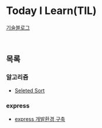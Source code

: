 # Today I Learn(TIL)
[기술블로그](https://nspark.tistory.com/)

<br>

## 목록
### 알고리즘
* [Seleted Sort](https://github.com/PARKNAMSU/TIL/blob/main/%EC%95%8C%EA%B3%A0%EB%A6%AC%EC%A6%98/selection_sort.md)

### express
* [express 개발환경 구축](https://github.com/PARKNAMSU/TIL/blob/main/express/express_setting.md)
